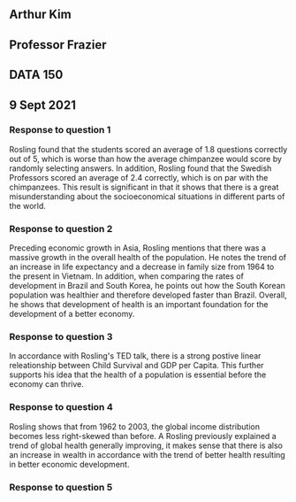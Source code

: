 ## Arthur Kim

## Professor Frazier

## DATA 150

## 9 Sept 2021

### Response to question 1

Rosling found that the students scored an average of 1.8 questions correctly out of 5, which is worse than how the average chimpanzee would score by randomly selecting answers. In addition, Rosling found that the Swedish Professors scored an average of 2.4 correctly, which is on par with the chimpanzees. This result is significant in that it shows that there is a great misunderstanding about the socioeconomical situations in different parts of the world.

### Response to question 2

Preceding economic growth in Asia, Rosling mentions that there was a massive growth in the overall health of the population. He notes the trend of an increase in life expectancy and a decrease in family size from 1964 to the present in Vietnam. In addition, when comparing the rates of development in Brazil and South Korea, he points out how the South Korean population was healthier and therefore developed faster than Brazil. Overall, he shows that development of health is an important foundation for the development of a better economy.

### Response to question 3

In accordance with Rosling's TED talk, there is a strong postive linear releationship between Child Survival and GDP per Capita.  This further supports his idea that the health of a population is essential before the economy can thrive.  

### Response to question 4

Rosling shows that from 1962 to 2003, the global income distribution becomes less right-skewed than before. A Rosling previously explained a trend of global health generally improving, it makes sense that there is also an increase in wealth in accordance with the trend of better health resulting in better economic development.  

### Response to question 5


